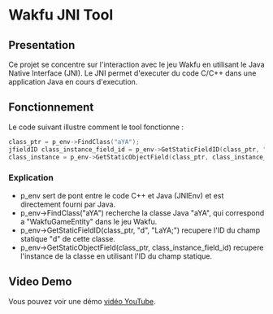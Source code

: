 # Wakfu JNI Tool

## Presentation

Ce projet se concentre sur l'interaction avec le jeu Wakfu en utilisant le Java Native Interface (JNI). Le JNI permet d'executer du code C/C++ dans une application Java en cours d'execution.

## Fonctionnement

Le code suivant illustre comment le tool fonctionne :
```cpp
class_ptr = p_env->FindClass("aYA");
jfieldID class_instance_field_id = p_env->GetStaticFieldID(class_ptr, "d", "LaYA;");
class_instance = p_env->GetStaticObjectField(class_ptr, class_instance_field_id);
```
### Explication

- p_env sert de pont entre le code C++ et Java (JNIEnv) et est directement fourni par Java.
- p_env->FindClass("aYA") recherche la classe Java "aYA", qui correspond a "WakfuGameEntity" dans le jeu Wakfu.
- p_env->GetStaticFieldID(class_ptr, "d", "LaYA;") recupere l'ID du champ statique "d" de cette classe.
- p_env->GetStaticObjectField(class_ptr, class_instance_field_id) recupere l'instance de la classe en utilisant l'ID du champ statique.

## Video Demo

Vous pouvez voir une démo [vidéo YouTube](https://www.youtube.com/watch?v=99u_XQiFkLs).
